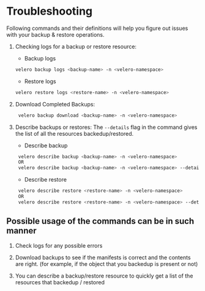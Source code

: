 # Troubleshooting

Following commands and their definitions will help you figure out issues with your backup & restore operations.

1. Checking logs for a backup or restore resource:
   - Backup logs

    ```bash
    velero backup logs <backup-name> -n <velero-namespace>
    ```

   - Restore logs

    ```bash
    velero restore logs <restore-name> -n <velero-namespace>
    ```

2. Download Completed Backups:

   ```bash
    velero backup download <backup-name> -n <velero-namespace>
   ```

3. Describe backups or restores:
    The `--details` flag in the command gives the list of all the resources backedup/restored.
   - Describe backup

    ```bash
     velero describe backup <backup-name> -n <velero-namespace>
     OR
     velero describe backup <backup-name> -n <velero-namespace> --details
    ```

   - Describe restore

    ```bash
     velero describe restore <restore-name> -n <velero-namespace>
     OR
     velero describe restore <restore-name> -n <velero-namespace> --details
    ```

## Possible usage of the commands can be in such manner

1. Check logs for any possible errors

2. Download backups to see if the manifests is correct and the contents are right. (for example, if the object that you backedup is present or not)

3. You can describe a backup/restore resource to quickly get a list of the resources that backedup / restored
